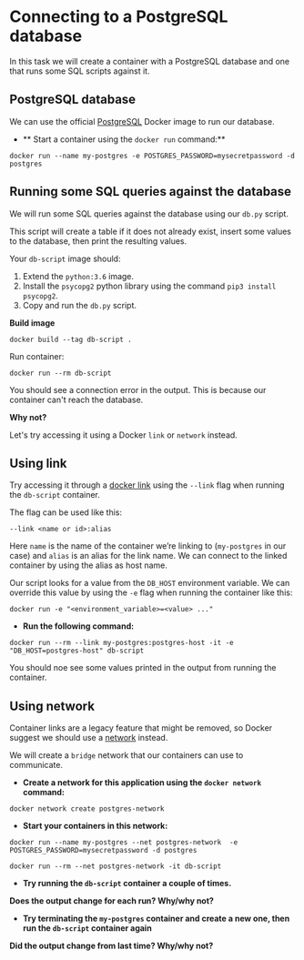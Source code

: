 # Connecting to a PostgreSQL database

In this task we will create a container with a PostgreSQL database and one that runs some SQL scripts against it.

## PostgreSQL database

We can use the official [PostgreSQL](https://hub.docker.com/_/postgres) Docker image to run our database.

- ** Start a container using the `docker run` command:**

```
docker run --name my-postgres -e POSTGRES_PASSWORD=mysecretpassword -d postgres
```

## Running some SQL queries against the database

We will run some SQL queries against the database using our `db.py` script.

This script will create a table if it does not already exist, insert some values to the database, then print the resulting values.

Your `db-script` image should:
1) Extend the `python:3.6` image.
2) Install the `psycopg2` python library using the command `pip3 install psycopg2`.
3) Copy and run the `db.py` script.

**Build image**
```
docker build --tag db-script .
```

Run container:
```
docker run --rm db-script
```

You should see a connection error in the output. This is because our container can't reach the database.

**Why not?**

Let's try accessing it using a Docker `link` or `network` instead.

## Using link
Try accessing it through a [docker link](https://docs.docker.com/network/links/) using the `--link` flag when running the `db-script` container.

The flag can be used like this:
```
--link <name or id>:alias
```

Here `name` is the name of the container we’re linking to (`my-postgres` in our case) and  `alias` is an alias for the link name. We can connect to the linked container by using the alias as host name.

Our script looks for a value from the `DB_HOST` environment variable. We can override this value by using the `-e` flag when running the container like this:
```
docker run -e "<environment_variable>=<value> ..."
```

- **Run the following command:**

```
docker run --rm --link my-postgres:postgres-host -it -e "DB_HOST=postgres-host" db-script
```

You should noe see some values printed in the output from running the container.

## Using network
Container links are a legacy feature that might be removed, so Docker suggest we should use a [network](https://docs.docker.com/network/) instead.

We will create a `bridge` network that our containers can use to communicate.

- **Create a network for this application using the `docker network` command:**

```
docker network create postgres-network
```

- **Start your containers in this network:**

```
docker run --name my-postgres --net postgres-network  -e POSTGRES_PASSWORD=mysecretpassword -d postgres
```

```
docker run --rm --net postgres-network -it db-script
```

- **Try running the `db-script` container a couple of times.**

**Does the output change for each run? Why/why not?**

- **Try terminating the `my-postgres` container and create a new one, then run the `db-script` container again**

**Did the output change from last time? Why/why not?**
